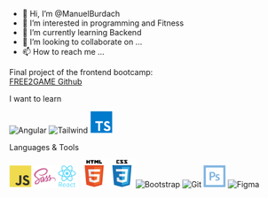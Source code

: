 - 👋 Hi, I’m @ManuelBurdach
- 👀 I’m interested in programming and Fitness
- 🌱 I’m currently learning Backend
- 💞️ I’m looking to collaborate on ...
- 📫 How to reach me ...


Final project of the frontend bootcamp:<br>
<a href="https://github.com/ManuelBurdach/Free2Game-React">FREE2GAME Github</a>

I want to learn

<img src="https://camo.githubusercontent.com/9eecc42439347332f256a326363924551042f5b96235f972982512199476611a/68747470733a2f2f616e67756c61722e696f2f6173736574732f696d616765732f6c6f676f732f616e67756c61722f616e67756c61722e737667" height="40" alt="Angular"/> <img src="https://camo.githubusercontent.com/5734d0669fe22ce04a1cb989a156cd32c379875f6bca56d5210c9432824856d9/68747470733a2f2f7777772e766563746f726c6f676f2e7a6f6e652f6c6f676f732f7461696c77696e646373732f7461696c77696e646373732d69636f6e2e737667" height="40" alt="Tailwind"/> <img src="https://raw.githubusercontent.com/devicons/devicon/master/icons/typescript/typescript-original.svg" height="40" alt="Typescript"/>

Languages & Tools

<img src="https://raw.githubusercontent.com/devicons/devicon/master/icons/javascript/javascript-original.svg" height="40" alt="Javascript"/> <img src="https://raw.githubusercontent.com/devicons/devicon/master/icons/sass/sass-original.svg" height="40" alt="Sass"/><img src="https://raw.githubusercontent.com/devicons/devicon/master/icons/react/react-original-wordmark.svg" height="40" alt="React"/> <img src="https://raw.githubusercontent.com/devicons/devicon/master/icons/html5/html5-original-wordmark.svg" height="50" alt="HTML5"/><img src="https://raw.githubusercontent.com/devicons/devicon/master/icons/css3/css3-original-wordmark.svg" height="50" alt="W3schools"/><img src="https://raw.githubusercontent.com/jmnote/z-icons/master/svg/bootstrap.svg" height="40" alt="Bootstrap"/> <img src="https://camo.githubusercontent.com/fbfcb9e3dc648adc93bef37c718db16c52f617ad055a26de6dc3c21865c3321d/68747470733a2f2f7777772e766563746f726c6f676f2e7a6f6e652f6c6f676f732f6769742d73636d2f6769742d73636d2d69636f6e2e737667" height="40" alt="Git"/> <img src="https://raw.githubusercontent.com/devicons/devicon/master/icons/photoshop/photoshop-line.svg" height="40" alt="Photoshop"/> <img src="https://camo.githubusercontent.com/ed93c2b000a76ceaad1503e7eb9356591b885227e82a36a005b9d3498b303ba5/68747470733a2f2f7777772e766563746f726c6f676f2e7a6f6e652f6c6f676f732f6669676d612f6669676d612d69636f6e2e737667" height="40" alt="Figma"/>



